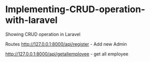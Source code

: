 # Implementing-CRUD-operation-with-laravel
Showing CRUD operation in Laravel

Routes
http://127.0.0.1:8000/api/register - Add new Admin

http://127.0.0.1:8000/api/getallemployee - get all employee
